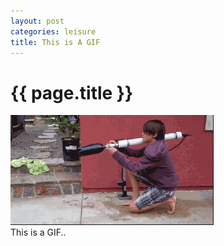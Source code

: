 ```yaml
---
layout: post
categories: leisure
title: This is A GIF
---
```


{{ page.title }}
================

<div class="fig figcenter fighighlight">
  <img src="/assets/fake_focket_launcher.gif">
  <div class="figcaption">This is a GIF..</div>
</div>
